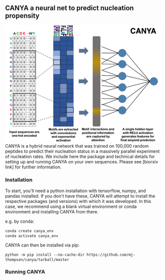 ## CANYA a neural net to predict nucleation propensity
![Alt text](canyafig.png)
CANYA is a hybrid neural network that was trained on 100,000 random peptides to predict their nucleation status in a massively parallel experiment of nucleation rates. We include here the package and technical details for setting up and running CANYA on your own sequences. Please see [biorxiv link] for further information.

### Installation
To start, you'll need a python installation with tensorflow, numpy, and pandas installed. If you don't have these, CANYA will attempt to install the respective packages (and versions) with which it was developed. In this case, we recommend using a blank virtual environment or conda environment and installing CANYA from there.

e.g. by conda:
```
conda create canya_env
conda activate canya_env
```

CANYA can then be installed via pip:
```
python -m pip install --no-cache-dir https://github.com/mj-thompson/canya/tarball/master
```

### Running CANYA